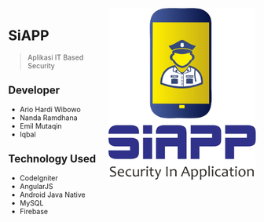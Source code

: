 <img src="logo1.png" align="right" height="350" width="300"  />

# SiAPP 
> Aplikasi IT Based Security

## Developer
- Ario Hardi Wibowo
- Nanda Ramdhana
- Emil Mutaqin
- Iqbal

## Technology Used
- CodeIgniter
- AngularJS
- Android Java Native
- MySQL
- Firebase



